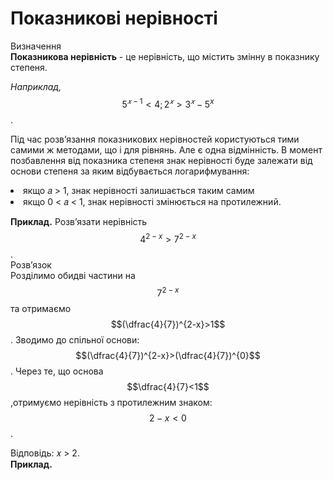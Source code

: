 # Показникові нерівності

<div class="space">
<div class="eoz-wrap">
<span class="eoz">Визначення</span>
<div class="eoz-text">
<b> Показникова нерівність</b> - це нерівність, що містить змінну в показнику степеня.
</div>
</div>
</div>          


    
*Наприклад,*$$5^{𝑥−1} < 4; 2^𝑥 > 3^𝑥 −5^x$$      .

Під час розв’язання показникових нерівностей користуються тими самими ж методами, що і для
рівнянь. Але є одна відмінність. В момент позбавлення від показника степеня знак нерівності буде
залежати від основи степеня за яким відбувається логарифмування:
<li>якщо 𝑎 > 1, знак нерівності залишається таким самим</li>   
<li>якщо 0 < 𝑎 < 1, знак нерівності змінюється на протилежний.</li>

<b>Приклад.</b> 
Розв’язати нерівність $$4^{2-x}>7^{2-x}$$.      
Розв’язок       
Розділимо обидві частини на $$7^{2-x}$$ та отримаємо $$(\dfrac{4}{7})^{2-x}>1$$. Зводимо до спільної основи:$$(\dfrac{4}{7})^{2-x}>(\dfrac{4}{7})^{0}$$. Через те, що основа $$\dfrac{4}{7}<1$$,отримуємо нерівність з протилежним знаком:$$2-x<0$$.       
<!----picture---->
Відповідь: 𝑥 > 2.      
<b>Приклад.</b>
